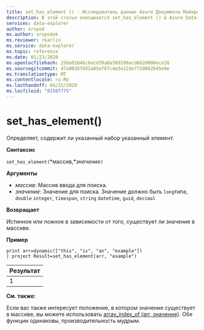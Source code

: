```yaml
---
title: set_has_element () - Исследователь данных Azure Документы Майкрософт
description: В этой статье описывается set_has_element () в Azure Data Explorer.
services: data-explorer
author: orspod
ms.author: orspodek
ms.reviewer: rkarlin
ms.service: data-explorer
ms.topic: reference
ms.date: 01/23/2020
ms.openlocfilehash: 256e01646c6ecd39a8a589299acd6620008ece28
ms.sourcegitcommit: 47a002b7032a05ef67c4e5e12de7720062645e9e
ms.translationtype: MT
ms.contentlocale: ru-RU
ms.lasthandoff: 04/15/2020
ms.locfileid: "81507775"
---
```

# <a name="set_has_element"></a>set_has_element()

Определяет, содержит ли указанный набор указанный элемент.

**Синтаксис**

`set_has_element(`*массив,**значение*`)`

**Аргументы**

* *массив*: Массив ввода для поиска.
* *значение*: Значение для поиска. Значение должно быть `long`типа, `double` `integer`, `timespan`, `string` `datetime`, `guid`, `decimal`

**Возвращает**

Истинное или ложное в зависимости от того, существует ли значение в массиве.

**Пример**

```kusto
print arr=dynamic(["this", "is", "an", "example"]) 
| project Result=set_has_element(arr, "example")
```

|Результат|
|---|
|1|

**См. также:**

Если вас также интересует положение, в котором значение существует в массиве, вы можете использовать [array_index_of (arr, значение)](arrayindexoffunction.md). Обе функции одинаковы, производительность мудрым.